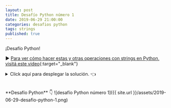 ```yaml
---
layout: post
title: Desafío Python número 1
date: 2019-06-29 21:00:00
categories: desafios python
tags: strings
published: true
---
```


¡Desafío Python!

▶️ [Para ver cómo hacer estas y otras operaciones con strings en Python, visitá este video](https://www.youtube.com/watch?v=xAigyL6Lz2s){:target="_blank"}

<details><summary>Click aquí para desplegar la solución. 👈</summary>
<br />La opción correcta es la b).
<br />
<br />✏️ Explicación:
<br />✅ Opción b): la operación c[:13:2] obtiene una rebanada del string c, desde el inicio y hasta el carácter en la posición 13 (o, lo que es igual, hasta la 12 inclusive), salteando caracteres de 2 en 2. Eso nos deja con el string "et su t", a lo cual se le concatena un carácter: el de la posición 16 de c, ya que len(c) es 17, al restar 1 obtenemos el 16, y la posición 16 del string c es el carácter "g".
<br />
<br />🚫 Opciones incorrectas:
<br />▪️ El string de la opción a) se obtendría si se hiciese la operación c[13:2:-1] que obtiene una rebanada desde el carácter en la posición 13 (la "r" de la palabra "string") hasta el carácter en la posición 2 (o, lo que es igua, la posición 3 inclusive), que es la última "e" de la palabra "este". Va en sentido inverso porque se indicó un "step" o "paso" de -1.
<br />▪️ La opción c) plantea un error, pero ese no es el caso. Dos cosas podían prestarse a confusión: que la rebanada c[:13:2] no tuviera una posición de inicio, pero al dejarla en blanco se toma por defecto desde el principio del string; o que len(c) da el número 17 mientras que el índice del string va del 0 al 16, pero al restarle 1 entonces obtenemos el 16 que señala el último carácter.
<br />
<br />
<div markdown="1">💻 [Código ejecutable](https://repl.it/@programacionde1/Python-Desafio-1){:target="_blank"}
  </div>
<br />
<div markdown="1">![Solución al desafío]({{ site.url }}/assets/2019-06-29-desafio-python-1-solucion.png)
  </div></details>

<br />
<br />
**Desafío Python** 👇
![desafío Python número 1]({{ site.url }}/assets/2019-06-29-desafio-python-1.png)
